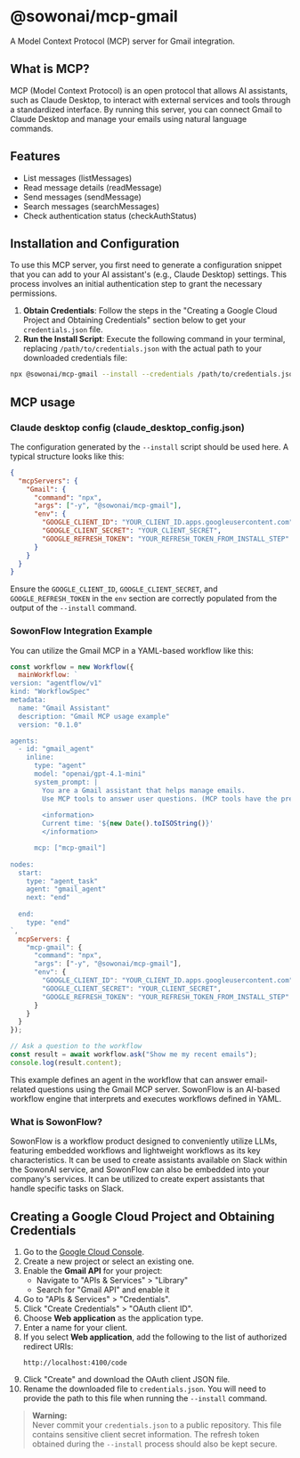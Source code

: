 # @sowonai/mcp-gmail

A Model Context Protocol (MCP) server for Gmail integration.

## What is MCP?

MCP (Model Context Protocol) is an open protocol that allows AI assistants, such as Claude Desktop, to interact with external services and tools through a standardized interface. By running this server, you can connect Gmail to Claude Desktop and manage your emails using natural language commands.

## Features

- List messages (listMessages)
- Read message details (readMessage)
- Send messages (sendMessage)
- Search messages (searchMessages)
- Check authentication status (checkAuthStatus)

## Installation and Configuration

To use this MCP server, you first need to generate a configuration snippet that you can add to your AI assistant's (e.g., Claude Desktop) settings. This process involves an initial authentication step to grant the necessary permissions.

1.  **Obtain Credentials**: Follow the steps in the "Creating a Google Cloud Project and Obtaining Credentials" section below to get your `credentials.json` file.
2.  **Run the Install Script**: Execute the following command in your terminal, replacing `/path/to/credentials.json` with the actual path to your downloaded credentials file:

```bash
npx @sowonai/mcp-gmail --install --credentials /path/to/credentials.json
```

## MCP usage
### Claude desktop config (claude_desktop_config.json)
The configuration generated by the `--install` script should be used here. A typical structure looks like this:

```json
{
  "mcpServers": {
    "Gmail": {
      "command": "npx",
      "args": ["-y", "@sowonai/mcp-gmail"],
      "env": {
        "GOOGLE_CLIENT_ID": "YOUR_CLIENT_ID.apps.googleusercontent.com",
        "GOOGLE_CLIENT_SECRET": "YOUR_CLIENT_SECRET",
        "GOOGLE_REFRESH_TOKEN": "YOUR_REFRESH_TOKEN_FROM_INSTALL_STEP"
      }
    }
  }
}
```
Ensure the `GOOGLE_CLIENT_ID`, `GOOGLE_CLIENT_SECRET`, and `GOOGLE_REFRESH_TOKEN` in the `env` section are correctly populated from the output of the `--install` command.

### SowonFlow Integration Example

You can utilize the Gmail MCP in a YAML-based workflow like this:

```javascript
const workflow = new Workflow({
  mainWorkflow: `
version: "agentflow/v1"
kind: "WorkflowSpec"
metadata:
  name: "Gmail Assistant"
  description: "Gmail MCP usage example"
  version: "0.1.0"

agents:
  - id: "gmail_agent"
    inline:
      type: "agent"
      model: "openai/gpt-4.1-mini"
      system_prompt: |
        You are a Gmail assistant that helps manage emails.
        Use MCP tools to answer user questions. (MCP tools have the prefix "mcp__")
        
        <information>
        Current time: '${new Date().toISOString()}'
        </information>

      mcp: ["mcp-gmail"]
        
nodes:
  start:
    type: "agent_task"
    agent: "gmail_agent"
    next: "end"
  
  end:
    type: "end"
`,
  mcpServers: {
    "mcp-gmail": {
      "command": "npx",
      "args": ["-y", "@sowonai/mcp-gmail"],
      "env": {
        "GOOGLE_CLIENT_ID": "YOUR_CLIENT_ID.apps.googleusercontent.com",
        "GOOGLE_CLIENT_SECRET": "YOUR_CLIENT_SECRET",
        "GOOGLE_REFRESH_TOKEN": "YOUR_REFRESH_TOKEN_FROM_INSTALL_STEP"
      }
    }
  }
});

// Ask a question to the workflow
const result = await workflow.ask("Show me my recent emails");
console.log(result.content);
```

This example defines an agent in the workflow that can answer email-related questions using the Gmail MCP server. SowonFlow is an AI-based workflow engine that interprets and executes workflows defined in YAML.

### What is SowonFlow?
SowonFlow is a workflow product designed to conveniently utilize LLMs, featuring embedded workflows and lightweight workflows as its key characteristics. It can be used to create assistants available on Slack within the SowonAI service, and SowonFlow can also be embedded into your company's services. It can be utilized to create expert assistants that handle specific tasks on Slack.

## Creating a Google Cloud Project and Obtaining Credentials

1. Go to the [Google Cloud Console](https://console.cloud.google.com/).
2. Create a new project or select an existing one.
3. Enable the **Gmail API** for your project:
   - Navigate to "APIs & Services" > "Library"
   - Search for "Gmail API" and enable it
4. Go to "APIs & Services" > "Credentials".
5. Click "Create Credentials" > "OAuth client ID".
6. Choose **Web application** as the application type.
7. Enter a name for your client.
8. If you select **Web application**, add the following to the list of authorized redirect URIs:
   ```
   http://localhost:4100/code
   ```
9. Click "Create" and download the OAuth client JSON file.
10. Rename the downloaded file to `credentials.json`. You will need to provide the path to this file when running the `--install` command.

> **Warning:**  
> Never commit your `credentials.json` to a public repository. This file contains sensitive client secret information. The refresh token obtained during the `--install` process should also be kept secure.
